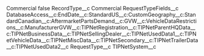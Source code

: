 <?xml version="1.0" encoding="UTF-8"?>
<CustomMetadata xmlns="http://soap.sforce.com/2006/04/metadata" xmlns:xsi="http://www.w3.org/2001/XMLSchema-instance" xmlns:xsd="http://www.w3.org/2001/XMLSchema">
    <label>Commercial</label>
    <protected>false</protected>
    <values>
        <field>RecordType__c</field>
        <value xsi:type="xsd:string">Commercial</value>
    </values>
    <values>
        <field>RequestTypeFields__c</field>
        <value xsi:type="xsd:string">DatabaseAccess__c:EndDate__c:StandardUS__c:CustomGeography__c:StandardCanadian__c:AftermarketPartsDemand__c:GVW__c:VehicleDataRestrictions__c:ManufacturerGVW__c:TIPNetRegistration__c:TIPNetParentHQData__c:TIPNetBusinessData__c:TIPNetSellingDealer__c:TIPNetUsedData1__c:TIPNetVehicleData__c:TIPNetMiscData__c:TIPNetSecondary__c:TIPNetTrailerData__c:TIPNetUsedData2__c</value>
    </values>
    <values>
        <field>RequestType__c</field>
        <value xsi:type="xsd:string">TIPNetSystem__c</value>
    </values>
</CustomMetadata>
